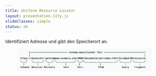 ```yaml
---
title: Uniform Resource Locator
layout: presentation.11ty.js
slideClasses: simple
status: ok
---
```


Identifiziert Adresse und gibt den Speicherort an.

<section class="image screenshot">
  <figure>
    <img src="./images/url.png"">
  </figure>
</section>
